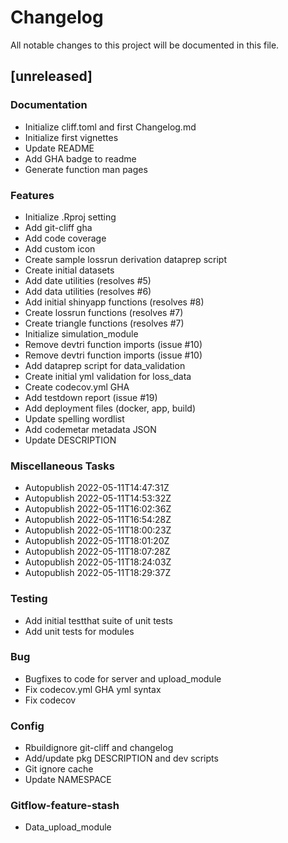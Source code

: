 # Changelog
All notable changes to this project will be documented in this file.

## [unreleased]

### Documentation

- Initialize cliff.toml and first Changelog.md
- Initialize first vignettes
- Update README
- Add GHA badge to readme
- Generate function man pages

### Features

- Initialize .Rproj setting
- Add git-cliff gha
- Add code coverage
- Add custom icon
- Create sample lossrun derivation dataprep script
- Create initial datasets
- Add date utilities (resolves #5)
- Add data utilities (resolves #6)
- Add initial shinyapp functions (resolves #8)
- Create lossrun functions (resolves #7)
- Create triangle functions (resolves #7)
- Initialize simulation_module
- Remove devtri function imports (issue #10)
- Remove devtri function imports (issue #10)
- Add dataprep script for data_validation
- Create initial yml validation for loss_data
- Create codecov.yml GHA
- Add testdown report (issue #19)
- Add deployment files (docker, app, build)
- Update spelling wordlist
- Add codemetar metadata JSON
- Update DESCRIPTION

### Miscellaneous Tasks

- Autopublish 2022-05-11T14:47:31Z
- Autopublish 2022-05-11T14:53:32Z
- Autopublish 2022-05-11T16:02:36Z
- Autopublish 2022-05-11T16:54:28Z
- Autopublish 2022-05-11T18:00:23Z
- Autopublish 2022-05-11T18:01:20Z
- Autopublish 2022-05-11T18:07:28Z
- Autopublish 2022-05-11T18:24:03Z
- Autopublish 2022-05-11T18:29:37Z

### Testing

- Add initial testthat suite of unit tests
- Add unit tests for modules

### Bug

- Bugfixes to code for server and upload_module
- Fix codecov.yml GHA yml syntax
- Fix codecov

### Config

- Rbuildignore git-cliff and changelog
- Add/update pkg DESCRIPTION and dev scripts
- Git ignore cache
- Update NAMESPACE

### Gitflow-feature-stash

- Data_upload_module

<!-- generated by git-cliff -->
